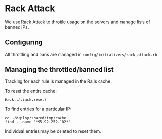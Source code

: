 
Rack Attack
=============

We use Rack Attack to throttle usage on the servers and manage lists of banned IPs.

Configuring
------------

All throttling and bans are managed in `config/initializers/rack_attack.rb`

Managing the throttled/banned list
----------------------------------

Tracking for each rule is managed in the Rails cache.


To reset the entire cache:
```
Rack::Attack.reset!
```


To find entries for a particular IP:
```
cd ~/deploy/shared/tmp/cache
find . -name "*95.92.252.102*"
```

Individual entries may be deleted to reset them.
